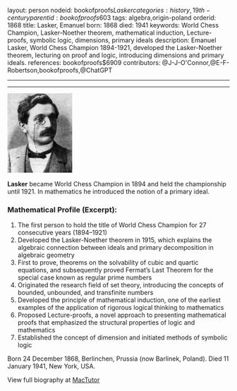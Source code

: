 layout: person
nodeid: bookofproofs$Lasker
categories: history,19th-century
parentid: bookofproofs$603
tags: algebra,origin-poland
orderid: 1868
title: Lasker, Emanuel
born: 1868
died: 1941
keywords: World Chess Champion, Lasker-Noether theorem, mathematical induction, Lecture-proofs, symbolic logic, dimensions, primary ideals
description: Emanuel Lasker, World Chess Champion 1894-1921, developed the Lasker-Noether theorem, lecturing on proof and logic, introducing dimensions and primary ideals.
references: bookofproofs$6909
contributors: @J-J-O'Connor,@E-F-Robertson,bookofproofs,@ChatGPT

---



---

![Lasker.jpg](https://github.com/bookofproofs/bookofproofs.github.io/blob/main/_sources/_assets/images/portraits/Lasker.jpg?raw=true)

**Lasker** became World Chess Champion in 1894 and held the championship until 1921. In mathematics he introduced the notion of a primary ideal.

### Mathematical Profile (Excerpt):
1. The first person to hold the title of World Chess Champion for 27 consecutive years (1894–1921)
2. Developed the Lasker-Noether theorem in 1915, which explains the algebraic connection between ideals and primary decomposition in algebraic geometry
3. First to prove, theorems on the solvability of cubic and quartic equations, and subsequently proved Fermat’s Last Theorem for the special case known as regular prime numbers
4. Originated the research field of set theory, introducing the concepts of bounded, unbounded, and transfinite numbers
5. Developed the principle of mathematical induction, one of the earliest examples of the application of rigorous logical thinking to mathematics
6. Proposed Lecture-proofs, a novel approach to presenting mathematical proofs that emphasized the structural properties of logic and mathematics 
7. Established the concept of dimension and initiated methods of symbolic logic

Born 24 December 1868, Berlinchen, Prussia (now Barlinek, Poland). Died 11 January 1941, New York, USA.

View full biography at [MacTutor](https://mathshistory.st-andrews.ac.uk/Biographies/Lasker/)
